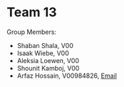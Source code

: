 # Team 13
Group Members:
- Shaban Shala, V00
- Isaak Wiebe, V00
- Aleksia Loewen, V00
- Shounit Kamboj, V00
- Arfaz Hossain, V00984826, [Email](mailto:contact@arfazhxss.ca)
